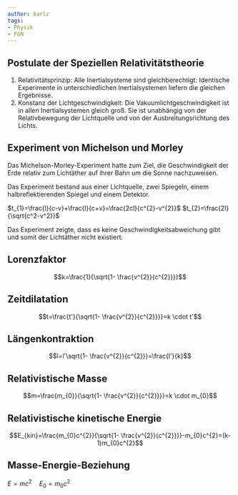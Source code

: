 ```yaml
---
author: karlz
tags:
- Physik
- FGN
---
```


## Postulate der Speziellen Relativitätstheorie

1. Relativitätsprinzip: Alle Inertialsysteme sind gleichberechtigt: Identische Experimente in unterschiedlichen Inertialsystemen liefern die gleichen Ergebnisse.
2. Konstanz der Lichtgeschwindigkeit: Die Vakuumlichtgeschwindigkeit ist in allen Inertialsystemen gleich groß. Sie ist unabhängig von der Relativbewegung der Lichtquelle und von der Ausbreitungsrichtung des Lichts.

## Experiment von Michelson und Morley

Das Michelson-Morley-Experiment hatte zum Ziel, die Geschwindigkeit der Erde relativ zum Lichtäther auf ihrer Bahn um die Sonne nachzuweisen.

Das Experiment bestand aus einer Lichtquelle, zwei Spiegeln, einem halbreflektierenden Spiegel und einem Detektor.

$t_{1}=\frac{l}{c-v}+\frac{l}{c+v}=\frac{2cl}{c^{2}-v^{2}}$
$t_{2}=\frac{2l}{\sqrt{c^2-v^2}}$

Das Experiment zeigte, dass es keine Geschwindigkeitsabweichung gibt und somit der Lichtäther nicht existiert.


## Lorenzfaktor

$$k=\frac{1}{\sqrt{1- \frac{v^{2}}{c^{2}}}}$$

## Zeitdilatation

$$t=\frac{t'}{\sqrt{1- \frac{v^{2}}{c^{2}}}}=k \cdot t'$$

## Längenkontraktion

$$l=l'\sqrt{1- \frac{v^{2}}{c^{2}}}=\frac{l'}{k}$$

## Relativistische Masse

$$m=\frac{m_{0}}{\sqrt{1- \frac{v^{2}}{c^{2}}}}=k \cdot m_{0}$$

## Relativistische kinetische Energie

$$E_{kin}=\frac{m_{0}c^{2}}{\sqrt{1- \frac{v^{2}}{c^{2}}}}-m_{0}c^{2}=(k-1)m_{0}c^{2}$$

## Masse-Energie-Beziehung

$E=mc^{2}\quad E_{0}=m_{0}c^{2}$
